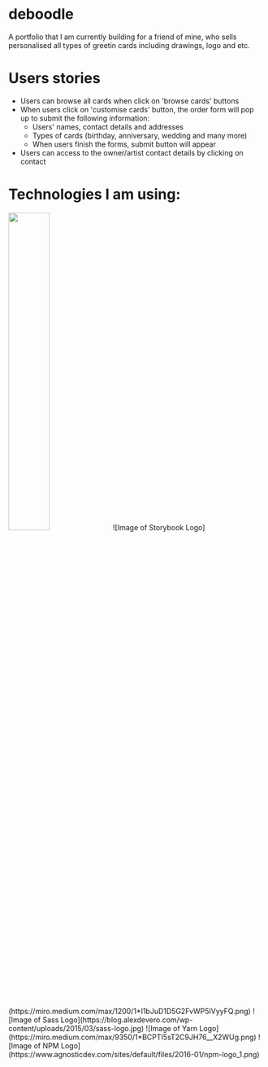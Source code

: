 # deboodle
A portfolio that I am currently building for a friend of mine, who sells personalised all types of greetin cards including drawings, logo and etc.

# Users stories
- Users can browse all cards when click on 'browse cards' buttons
- When users click on 'customise cards' button, the order form will pop up to submit the following information:
  - Users' names, contact details and addresses
  - Types of cards (birthday, anniversary, wedding and many more)
  - When users finish the forms, submit button will appear
 - Users can access to the owner/artist contact details by clicking on contact

# Technologies I am using:
<img src="https://www.import.io/wp-content/uploads/2017/10/React-logo.png" width="40%">
![Image of Storybook Logo](https://miro.medium.com/max/1200/1*I1bJuD1D5G2FvWP5IVyyFQ.png)
![Image of Sass Logo](https://blog.alexdevero.com/wp-content/uploads/2015/03/sass-logo.jpg)
![Image of Yarn Logo](https://miro.medium.com/max/9350/1*BCPTI5sT2C9JH76__X2WUg.png)
![Image of NPM Logo](https://www.agnosticdev.com/sites/default/files/2016-01/npm-logo_1.png)
